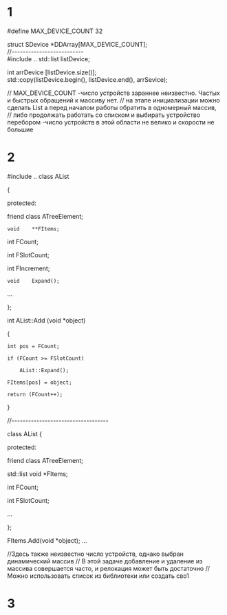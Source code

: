 # 1
#define MAX_DEVICE_COUNT    32

struct  SDevice *DDArray[MAX_DEVICE_COUNT];  
//--------------------------  
#include <list>
..
    std::list<int> listDevice;
    
int arrDevice [listDevice.size()];  
std::copy(listDevice.begin(), listDevice.end(), arrSevice);
  
// MAX_DEVICE_COUNT -число устройств зараннее неизвестно. Частых и быстрых обращений к массиву нет.
// на этапе инициализации можно сделать List а перед началом работы обратить в одномерный массив,   
// либо продолжать работать со списком и выбирать устройство перебором -число устройств в этой области не велико и скорости не большие  

# 2 
#include <list>
..
class	AList

{

protected:

friend class    ATreeElement;  

	void	**FItems;

  int	    FCount;
  
  int	    FSlotCount;

  int  	FIncrement;

	void	Expand();
...

};

int	AList::Add (void *object)

{

    int pos = FCount;

	if (FCount >= FSlotCount)
 
    	AList::Expand();

    FItems[pos] = object;

    return (FCount++);
}

//-----------------------------------
 
class	AList
{

protected:

friend class    ATreeElement;  

 std::list void *FItems;

  int	    FCount;
  
  int	    FSlotCount;

...

};

FItems.Add(void *object); 
...

//Здесь также неизвестно число устройств, однако выбран динамический массив 
// В этой задаче добавление и удаление из массива совершается часто, и релокация может быть достаточно
// Можно использовать список из библиотеки или создать сво1

# 3




